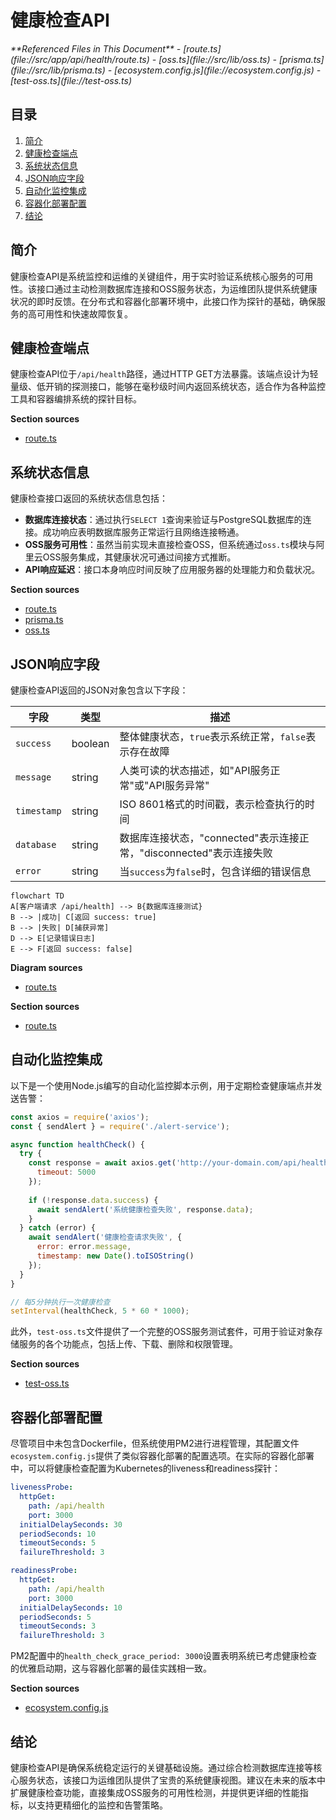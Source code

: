 # 健康检查API

<cite>
**Referenced Files in This Document**   
- [route.ts](file://src/app/api/health/route.ts)
- [oss.ts](file://src/lib/oss.ts)
- [prisma.ts](file://src/lib/prisma.ts)
- [ecosystem.config.js](file://ecosystem.config.js)
- [test-oss.ts](file://test-oss.ts)
</cite>

## 目录
1. [简介](#简介)
2. [健康检查端点](#健康检查端点)
3. [系统状态信息](#系统状态信息)
4. [JSON响应字段](#json响应字段)
5. [自动化监控集成](#自动化监控集成)
6. [容器化部署配置](#容器化部署配置)
7. [结论](#结论)

## 简介
健康检查API是系统监控和运维的关键组件，用于实时验证系统核心服务的可用性。该接口通过主动检测数据库连接和OSS服务状态，为运维团队提供系统健康状况的即时反馈。在分布式和容器化部署环境中，此接口作为探针的基础，确保服务的高可用性和快速故障恢复。

## 健康检查端点
健康检查API位于`/api/health`路径，通过HTTP GET方法暴露。该端点设计为轻量级、低开销的探测接口，能够在毫秒级时间内返回系统状态，适合作为各种监控工具和容器编排系统的探针目标。

**Section sources**
- [route.ts](file://src/app/api/health/route.ts#L6-L25)

## 系统状态信息
健康检查接口返回的系统状态信息包括：

- **数据库连接状态**：通过执行`SELECT 1`查询来验证与PostgreSQL数据库的连接。成功响应表明数据库服务正常运行且网络连接畅通。
- **OSS服务可用性**：虽然当前实现未直接检查OSS，但系统通过`oss.ts`模块与阿里云OSS服务集成，其健康状况可通过间接方式推断。
- **API响应延迟**：接口本身响应时间反映了应用服务器的处理能力和负载状况。

**Section sources**
- [route.ts](file://src/app/api/health/route.ts#L9-L10)
- [prisma.ts](file://src/lib/prisma.ts#L10-L15)
- [oss.ts](file://src/lib/oss.ts#L10-L15)

## JSON响应字段
健康检查API返回的JSON对象包含以下字段：

| 字段 | 类型 | 描述 |
|------|------|------|
| `success` | boolean | 整体健康状态，`true`表示系统正常，`false`表示存在故障 |
| `message` | string | 人类可读的状态描述，如"API服务正常"或"API服务异常" |
| `timestamp` | string | ISO 8601格式的时间戳，表示检查执行的时间 |
| `database` | string | 数据库连接状态，"connected"表示连接正常，"disconnected"表示连接失败 |
| `error` | string | 当`success`为`false`时，包含详细的错误信息 |

```mermaid
flowchart TD
A[客户端请求 /api/health] --> B{数据库连接测试}
B --> |成功| C[返回 success: true]
B --> |失败| D[捕获异常]
D --> E[记录错误日志]
E --> F[返回 success: false]
```

**Diagram sources**
- [route.ts](file://src/app/api/health/route.ts#L6-L25)

**Section sources**
- [route.ts](file://src/app/api/health/route.ts#L6-L25)

## 自动化监控集成
以下是一个使用Node.js编写的自动化监控脚本示例，用于定期检查健康端点并发送告警：

```javascript
const axios = require('axios');
const { sendAlert } = require('./alert-service');

async function healthCheck() {
  try {
    const response = await axios.get('http://your-domain.com/api/health', {
      timeout: 5000
    });
    
    if (!response.data.success) {
      await sendAlert('系统健康检查失败', response.data);
    }
  } catch (error) {
    await sendAlert('健康检查请求失败', {
      error: error.message,
      timestamp: new Date().toISOString()
    });
  }
}

// 每5分钟执行一次健康检查
setInterval(healthCheck, 5 * 60 * 1000);
```

此外，`test-oss.ts`文件提供了一个完整的OSS服务测试套件，可用于验证对象存储服务的各个功能点，包括上传、下载、删除和权限管理。

**Section sources**
- [test-oss.ts](file://test-oss.ts#L1-L452)

## 容器化部署配置
尽管项目中未包含Dockerfile，但系统使用PM2进行进程管理，其配置文件`ecosystem.config.js`提供了类似容器化部署的配置选项。在实际的容器化部署中，可以将健康检查配置为Kubernetes的liveness和readiness探针：

```yaml
livenessProbe:
  httpGet:
    path: /api/health
    port: 3000
  initialDelaySeconds: 30
  periodSeconds: 10
  timeoutSeconds: 5
  failureThreshold: 3

readinessProbe:
  httpGet:
    path: /api/health
    port: 3000
  initialDelaySeconds: 10
  periodSeconds: 5
  timeoutSeconds: 3
  failureThreshold: 3
```

PM2配置中的`health_check_grace_period: 3000`设置表明系统已考虑健康检查的优雅启动期，这与容器化部署的最佳实践相一致。

**Section sources**
- [ecosystem.config.js](file://ecosystem.config.js#L25-L30)

## 结论
健康检查API是确保系统稳定运行的关键基础设施。通过综合检测数据库连接等核心服务状态，该接口为运维团队提供了宝贵的系统健康视图。建议在未来的版本中扩展健康检查功能，直接集成OSS服务的可用性检测，并提供更详细的性能指标，以支持更精细化的监控和告警策略。